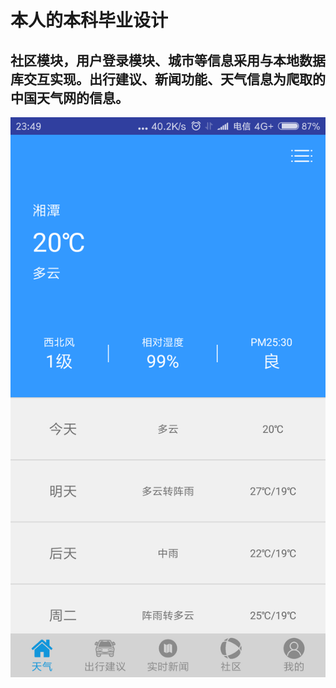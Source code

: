 本人的本科毕业设计
====
社区模块，用户登录模块、城市等信息采用与本地数据库交互实现。出行建议、新闻功能、天气信息为爬取的中国天气网的信息。
-----



![主图](https://github.com/365318663/WuleWheather/blob/master/%E5%9B%BE%E7%89%87/Screenshot_2018-06-02-23-49-07-578_com.litao.ttweather.png)
